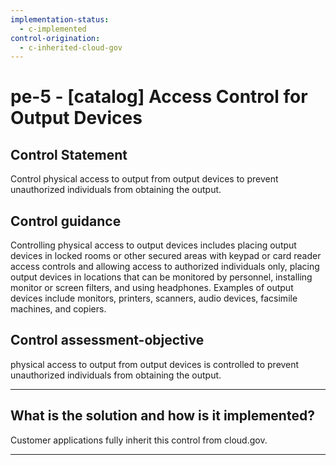 ```yaml
---
implementation-status:
  - c-implemented
control-origination:
  - c-inherited-cloud-gov
---
```


# pe-5 - \[catalog\] Access Control for Output Devices

## Control Statement

Control physical access to output from output devices to prevent unauthorized individuals from obtaining the output.

## Control guidance

Controlling physical access to output devices includes placing output devices in locked rooms or other secured areas with keypad or card reader access controls and allowing access to authorized individuals only, placing output devices in locations that can be monitored by personnel, installing monitor or screen filters, and using headphones. Examples of output devices include monitors, printers, scanners, audio devices, facsimile machines, and copiers.

## Control assessment-objective

physical access to output from output devices is controlled to prevent unauthorized individuals from obtaining the output.

______________________________________________________________________

## What is the solution and how is it implemented?

Customer applications fully inherit this control from cloud.gov.

______________________________________________________________________
